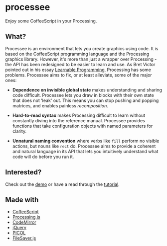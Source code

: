 # processee

Enjoy some CoffeeScript in your Processing.

## What?

Processee is an environment that lets you create graphics using code.
It is based on the CoffeeScript programming language and the Processing graphics library.
However, it's more than just a wrapper over Processing - the API has been redesigned to be easier to learn and use.
As Bret Victor pointed out in his essay [Learnable Programming](http://worrydream.com/LearnableProgramming/),
Processing has some problems.
Processee aims to fix, or at least alleviate, some of the major ones:

 * **Dependence on invisible global state** makes understanding and sharing code difficult.
   Processee lets you draw in blocks with their own state that does not 'leak' out.
   This means you can stop pushing and popping matrices, and enables painless _recomposition_.
   
 * **Hard-to-read syntax** makes Processing difficult to learn without constantly diving into the reference manual.
   Processee provides functions that take configuration objects with named parameters for clarity.
   
 * **Unnatural naming convention** where verbs like `fill` perform no visible actions, but nouns like `rect` do.
   Processee aims to provide a coherent and natural language in its API that lets you intuitively
   understand what code will do before you run it.

## Interested?

Check out the [demo][] or have a read through the [tutorial][].

 [demo]: http://eightyeight.github.com/processee/#flower
 [tutorial]: https://github.com/eightyeight/processee/wiki/Getting-started

## Made with

 * [CoffeeScript](http://coffeescript.org)
 * [Processing.js](http://processingjs.org/)
 * [CodeMirror](http://codemirror.net/)
 * [jQuery](http://jquery.org)
 * [PICOL](http://www.picol.org/index.php)
 * [FileSaver.js](https://github.com/eligrey/FileSaver.js)
